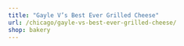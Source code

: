 ```yaml
---
title: "Gayle V’s Best Ever Grilled Cheese"
url: /chicago/gayle-vs-best-ever-grilled-cheese/
shop: bakery
---
```

